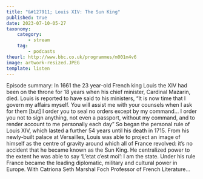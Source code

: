 ```yaml
---
title: "&#127911; Louis XIV: The Sun King"
published: true
date: 2023-07-10-05-27
taxonomy:
    category:
        - stream
    tag:
        - podcasts
theurl: http://www.bbc.co.uk/programmes/m001m4v6
image: artwork-resized.JPEG
template: listen
---
```


Episode summary: In 1661 the 23 year-old French king Louis the XIV had been on the throne for 18 years when his chief minister, Cardinal Mazarin, died. Louis is reported to have said to his ministers, &ldquo;It is now time that I govern my affairs myself. You will assist me with your counsels when I ask for them [but] I order you to seal no orders except by my command&hellip; I order you not to sign anything, not even a passport, without my command, and to render account to me personally each day&rdquo; So began the personal rule of Louis XIV, which lasted a further 54 years until his death in 1715. From his newly-built palace at Versailles, Louis was able to project an image of himself as the centre of gravity around which all of France revolved: it&rsquo;s no accident that he became known as the Sun King. He centralized power to the extent he was able to say &lsquo;L&rsquo;etat c&rsquo;est moi&rsquo;: I am the state. Under his rule France became the leading diplomatic, military and cultural power in Europe. With Catriona Seth Marshal Foch Professor of French Literature&hellip;
